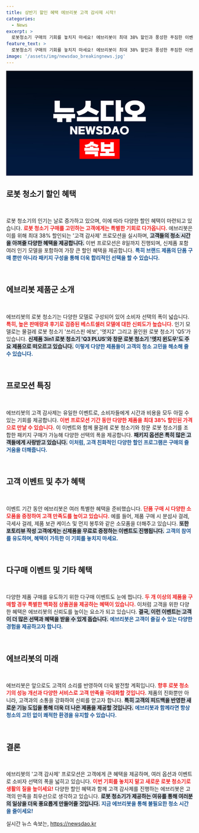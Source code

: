 ```yaml
---
title: 상반기 할인 혜택 에브리봇 고객 감사제 시작!
categories:
  - News
excerpt: >
  로봇청소기 구매의 기회를 놓치지 마세요! 에브리봇이 최대 38% 할인과 풍성한 푸짐한 이벤트를 포함한 고객 감사제를 진행합니다. 인기 모델부터 신제품까지 다양한 선택이 가능하며, 포토 리뷰 작성 시 경품 증정까지!
feature_text: >
  로봇청소기 구매의 기회를 놓치지 마세요! 에브리봇이 최대 38% 할인과 풍성한 푸짐한 이벤트를 포함한 고객 감사제를 진행합니다. 인기 모델부터 신제품까지 다양한 선택이 가능하며, 포토 리뷰 작성 시 경품 증정까지!
image: '/assets/img/newsdao_breakingnews.jpg'
---
```


<p><img src="/assets/img/newsdao_breakingnews.jpg" alt="ontimetimes 속보" /></p>

<h2 data-ke-size="size26">로봇 청소기 할인 혜택</h2>

<p data-ke-size="size16">&nbsp;</p>

<p>로봇 청소기의 인기는 날로 증가하고 있으며, 이에 따라 다양한 할인 혜택이 마련되고 있습니다. <b><span style="color: #ee2323;">로봇 청소기 구매를 고민하는 고객에게는 특별한 기회로 다가옵니다.</span></b> 에브리봇은 이를 위해 최대 38% 할인되는 '고객 감사제' 프로모션을 실시하며, <b><span style="background-color: #21538527;">고객들의 청소 시간을 아껴줄 다양한 혜택을 제공합니다.</span></b> 이번 프로모션은 8일까지 진행되며, 신제품 포함 여러 인기 모델을 포함하여 가장 큰 할인 혜택을 제공합니다. <b><span style="color: #1a5490;">특히 브랜드 제품의 단품 구매 뿐만 아니라 패키지 구성을 통해 더욱 합리적인 선택을 할 수 있습니다.</span></b></p>

<p data-ke-size="size16">&nbsp;</p>

<h2 data-ke-size="size26">에브리봇 제품군 소개</h2>

<p data-ke-size="size16">&nbsp;</p>

<p>에브리봇의 로봇 청소기는 다양한 모델로 구성되어 있어 소비자 선택의 폭이 넓습니다. <b><span style="color: #ee2323;">특히, 높은 판매량과 후기로 검증된 베스트셀러 모델에 대한 신뢰도가 높습니다.</span></b> 인기 모델로는 물걸레 로봇 청소기 '쓰리스핀 에보', '엣지2' 그리고 올인원 로봇 청소기 'Q5'가 있습니다. <b><span style="background-color: #21538527;">신제품 3in1 로봇 청소기 'Q3 PLUS'와 창문 로봇 청소기 '엣지 윈도우'도 주요 제품으로 떠오르고 있습니다.</span></b> <b><span style="color: #1a5490;">이렇게 다양한 제품들이 고객의 청소 고민을 해소해 줄 수 있습니다.</span></b></p>

<p data-ke-size="size16">&nbsp;</p>

<h2 data-ke-size="size26">프로모션 특징</h2>

<p data-ke-size="size16">&nbsp;</p>

<p>에브리봇의 고객 감사제는 유일한 이벤트로, 소비자들에게 시간과 비용을 모두 아낄 수 있는 기회를 제공합니다. <b><span style="color: #ee2323;">이번 프로모션 기간 동안 다양한 제품을 최대 38% 할인된 가격으로 만날 수 있습니다.</span></b> 이 이벤트와 함께 물걸레 로봇 청소기와 창문 로봇 청소기를 조합한 패키지 구매가 가능해 다양한 선택의 폭을 제공합니다. <b><span style="background-color: #21538527;">패키지 옵션은 특히 많은 고객들에게 사랑받고 있습니다.</span></b> <b><span style="color: #1a5490;">이처럼, 고객 친화적인 다양한 할인 프로그램은 구매의 즐거움을 더해줍니다.</span></b></p>

<p data-ke-size="size16">&nbsp;</p>

<h2 data-ke-size="size26">고객 이벤트 및 추가 혜택</h2>

<p data-ke-size="size16">&nbsp;</p>

<p>이벤트 기간 동안 에브리봇은 여러 특별한 혜택을 준비했습니다. <b><span style="color: #ee2323;">단품 구매 시 다양한 소모품을 증정하여 고객 만족도를 높이고 있습니다.</span></b> 예를 들어, 제품 구매 시 분섬사 걸레, 극세사 걸레, 제품 보관 케이스 및 먼지 봉투와 같은 소모품을 더해주고 있습니다. <b><span style="background-color: #21538527;">또한 포토리뷰 작성 고객에게는 신제품을 무료로 증정하는 이벤트도 진행됩니다.</span></b> <b><span style="color: #1a5490;">고객의 참여를 유도하며, 혜택이 가득한 이 기회를 놓치지 마세요.</span></b></p>

<p data-ke-size="size16">&nbsp;</p>

<h2 data-ke-size="size26">다구매 이벤트 및 기타 혜택</h2>

<p data-ke-size="size16">&nbsp;</p>

<p>다양한 제품 구매를 유도하기 위한 다구매 이벤트도 눈에 띕니다. <b><span style="color: #ee2323;">두 개 이상의 제품을 구매할 경우 특별한 백화점 상품권을 제공하는 혜택이 있습니다.</span></b> 이처럼 고객을 위한 다양한 혜택은 에브리봇의 신뢰도를 높이는 요소가 되고 있습니다. <b><span style="background-color: #21538527;">결국, 이런 이벤트는 고객이 더 많은 선택과 혜택을 받을 수 있게 돕습니다.</span></b> <b><span style="color: #1a5490;">에브리봇은 고객이 즐길 수 있는 다양한 경험을 제공하고자 합니다.</span></b></p>

<p data-ke-size="size16">&nbsp;</p>

<h2 data-ke-size="size26">에브리봇의 미래</h2>

<p data-ke-size="size16">&nbsp;</p>

<p>에브리봇은 앞으로도 고객의 소리를 반영하여 더욱 발전할 계획입니다. <b><span style="color: #ee2323;">향후 로봇 청소기의 성능 개선과 다양한 서비스로 고객 만족을 극대화할 것입니다.</span></b> 제품의 진화뿐만 아니라, 고객과의 소통을 강화하여 신뢰를 얻고자 합니다. <b><span style="background-color: #21538527;">특히 고객의 피드백을 반영한 새로운 기능 도입을 통해 더욱 더 나은 제품을 제공할 것입니다.</span></b> <b><span style="color: #1a5490;">에브리봇과 함께라면 항상 청소의 고민 없이 쾌적한 환경을 유지할 수 있습니다.</span></b></p>

<p data-ke-size="size16">&nbsp;</p>

<h2 data-ke-size="size26">결론</h2>

<p data-ke-size="size16">&nbsp;</p>

<p>에브리봇의 '고객 감사제' 프로모션은 고객에게 큰 혜택을 제공하며, 여러 옵션과 이벤트로 소비자 선택의 폭을 넓히고 있습니다. <b><span style="color: #ee2323;">이번 기회를 놓치지 말고 새로운 로봇 청소기로 생활의 질을 높이세요!</span></b> 다양한 할인 혜택과 함께 고객 감사제를 진행하는 에브리봇은 고객의 만족을 최우선으로 생각하고 있습니다. <b><span style="background-color: #21538527;">로봇 청소기가 제공하는 여유를 통해 여러분의 일상을 더욱 풍요롭게 만들어줄 것입니다.</span></b> <b><span style="color: #1a5490;">지금 에브리봇을 통해 불필요한 청소 시간을 줄이세요!</span></b></p>
실시간 뉴스 속보는, <a href="https://newsdao.kr" rel="dofollow">https://newsdao.kr</a>


